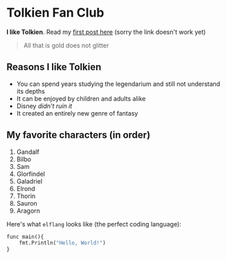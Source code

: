 # Tolkien Fan Club

**I like Tolkien**. Read my [first post here](/majesty) (sorry the link doesn't work yet)

> All that is gold does not glitter

## Reasons I like Tolkien

* You can spend years studying the legendarium and still not understand its depths
* It can be enjoyed by children and adults alike
* Disney *didn't ruin it*
* It created an entirely new genre of fantasy

## My favorite characters (in order)

1. Gandalf
2. Bilbo
3. Sam
4. Glorfindel
5. Galadriel
6. Elrond
7. Thorin
8. Sauron
9. Aragorn

Here's what `elflang` looks like (the perfect coding language):

```python
func main(){
    fmt.Println("Hello, World!")
}
```

